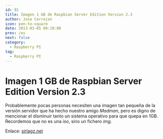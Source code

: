 ```yaml
---
id: 91
title: Imagen 1 GB de Raspbian Server Edition Version 2.3
author: Jose Cerrejon
icon: pen-to-square
date: 2013-03-05 09:10:00
prev: /es
next: false
category:
  - Raspberry PI
tag:
  - Raspberry PI
---
```


# Imagen 1 GB de Raspbian Server Edition Version 2.3

Probablemente pocas personas necesiten una imagen tan pequeña de la versión servidor que ha hecho nuestro amigo *Madman*, pero es digno de mencionar el disminuir tanto un sistema operativo para que quepa en 1GB. Recordemos que no es una *iso*, sino un fichero *img.*

Enlace: [sirlagz.net](http://sirlagz.net/2013/03/04/raspbian-server-edition-version-2-3-1gb-image/)